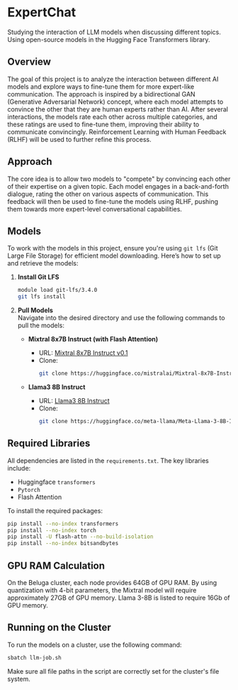 # ExpertChat
Studying the interaction of LLM models when discussing different topics. Using open-source models in the Hugging Face Transformers library.

## Overview
The goal of this project is to analyze the interaction between different AI models and explore ways to fine-tune them for more expert-like communication. The approach is inspired by a bidirectional GAN (Generative Adversarial Network) concept, where each model attempts to convince the other that they are human experts rather than AI. After several interactions, the models rate each other across multiple categories, and these ratings are used to fine-tune them, improving their ability to communicate convincingly. Reinforcement Learning with Human Feedback (RLHF) will be used to further refine this process.

## Approach
The core idea is to allow two models to "compete" by convincing each other of their expertise on a given topic. Each model engages in a back-and-forth dialogue, rating the other on various aspects of communication. This feedback will then be used to fine-tune the models using RLHF, pushing them towards more expert-level conversational capabilities.

## Models

To work with the models in this project, ensure you're using `git lfs` (Git Large File Storage) for efficient model downloading. Here’s how to set up and retrieve the models:

1. **Install Git LFS**  
   ```bash
   module load git-lfs/3.4.0
   git lfs install
   ```

2. **Pull Models**  
   Navigate into the desired directory and use the following commands to pull the models:

   - **Mixtral 8x7B Instruct (with Flash Attention)**  
     - URL: [Mixtral 8x7B Instruct v0.1](https://huggingface.co/mistralai/Mixtral-8x7B-Instruct-v0.1/tree/main)  
     - Clone:  
       ```bash
       git clone https://huggingface.co/mistralai/Mixtral-8x7B-Instruct-v0.1
       ```

   - **Llama3 8B Instruct**  
     - URL: [Llama3 8B Instruct](https://huggingface.co/meta-llama/Meta-Llama-3-8B-Instruct/tree/main)  
     - Clone:  
       ```bash
       git clone https://huggingface.co/meta-llama/Meta-Llama-3-8B-Instruct
       ```

## Required Libraries

All dependencies are listed in the `requirements.txt`. The key libraries include:

- Huggingface `transformers`
- `Pytorch`
- Flash Attention  

To install the required packages:
```bash
pip install --no-index transformers
pip install --no-index torch
pip install -U flash-attn --no-build-isolation
pip install --no-index bitsandbytes
```

## GPU RAM Calculation

On the Beluga cluster, each node provides 64GB of GPU RAM. By using quantization with 4-bit parameters, the Mixtral model will require approximately 27GB of GPU memory. Llama 3-8B is listed to require 16Gb of GPU memory.


## Running on the Cluster

To run the models on a cluster, use the following command:
```bash
sbatch llm-job.sh
```
Make sure all file paths in the script are correctly set for the cluster's file system.
